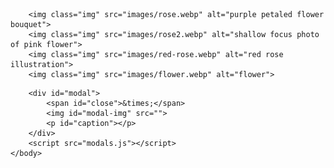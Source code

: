 <html>
    <head>
        <title>Modals</title>
        <link rel="stylesheet" href="style.css">
    </head>
    <body>
        
        <img class="img" src="images/rose.webp" alt="purple petaled flower bouquet">
        <img class="img" src="images/rose2.webp" alt="shallow focus photo of pink flower">
        <img class="img" src="images/red-rose.webp" alt="red rose illustration">
        <img class="img" src="images/flower.webp" alt="flower">

<!------------------------------------------------------------------->
        <div id="modal">
            <span id="close">&times;</span>
            <img id="modal-img" src="">
            <p id="caption"></p>
        </div>
        <script src="modals.js"></script>
    </body>
</html>
